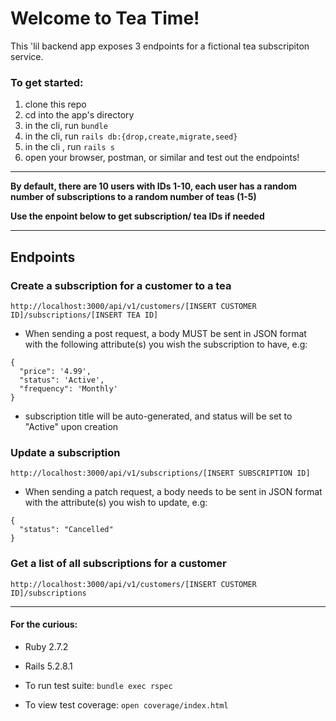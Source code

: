 # Welcome to Tea Time!

This 'lil backend app exposes 3 endpoints for a fictional tea subscripiton service.

### To get started:
1. clone this repo
1. cd into the app's directory 
1. in the cli, run ```bundle```
1. in the cli, run ```rails db:{drop,create,migrate,seed}```
1. in the cli , run ```rails s```
1. open your browser, postman, or similar and test out the endpoints!
___________________________________________________________________________________________________________________________________________________________
**By default, there are 10 users with IDs 1-10, each user has a random number of subscriptions to a random number of teas (1-5)**

**Use the enpoint below to get subscription/ tea IDs if needed**
___________________________________________________________________________________________________________________________________________________________
## Endpoints

### Create a subscription for a customer to a tea
```http://localhost:3000/api/v1/customers/[INSERT CUSTOMER ID]/subscriptions/[INSERT TEA ID]```

* When sending a post request, a body MUST be sent in JSON format with the following attribute(s) you wish the subscription to have, e.g:
```
{
  "price": '4.99',
  "status": 'Active',
  "frequency": 'Monthly'
}
```
* subscription title will be auto-generated, and status will be set to "Active" upon creation
### Update a subscription
```http://localhost:3000/api/v1/subscriptions/[INSERT SUBSCRIPTION ID]```

* When sending a patch request, a body needs to be sent in JSON format with the attribute(s) you wish to update, e.g:
```
{
  "status": "Cancelled"
}
```
   
### Get a list of all subscriptions for a customer
```http://localhost:3000/api/v1/customers/[INSERT CUSTOMER ID]/subscriptions```


___________________________________________________________________________________________________________________________________________________________


#### For the curious:

* Ruby 2.7.2
* Rails 5.2.8.1

* To run test suite: ```bundle exec rspec```
* To view test coverage: ```open coverage/index.html```
